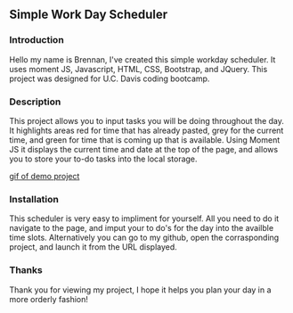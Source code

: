 ## Simple Work Day Scheduler

### Introduction
Hello my name is Brennan, I've created this simple workday scheduler. It uses moment JS, Javascript, HTML, CSS, Bootstrap, and JQuery. This project was designed for U.C. Davis coding bootcamp.

### Description
This project allows you to input tasks you will be doing throughout the day. It highlights areas red for time that has already pasted, grey for the current time, and green for time that is coming up that is available. Using Moment JS it displays the current time and date at the top of the page, and allows you to store your to-do tasks into the local storage.

[gif of demo project](//02-Challenge/assets/05-third-party-apis-homework-demo.gif)

### Installation
This scheduler is very easy to impliment for yourself. All you need to do it navigate to the page, and imput your to do's for the day into the availble time slots. Alternatively you can go to my github, open the corrasponding project, and launch it from the URL displayed.

### Thanks
Thank you for viewing my project, I hope it helps you plan your day in a more orderly fashion!